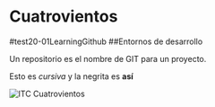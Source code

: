 Cuatrovientos
=======
#test20-01LearningGithub
##Entornos de desarrollo

Un repositorio es el nombre de GIT para un proyecto.

Esto es _cursiva_ y la negrita es **así**

![ITC Cuatrovientos](http://cuatrov1-cp5028.wordpresstemporal.com/wp-content/uploads/2019/07/logo-cuatrovientos-2-1.png)
